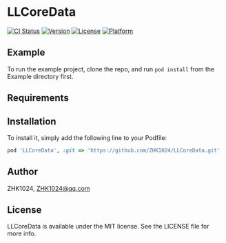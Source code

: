 # LLCoreData

[![CI Status](https://img.shields.io/travis/Ruris/LLCoreData.svg?style=flat)](https://travis-ci.org/Ruris/LLCoreData)
[![Version](https://img.shields.io/cocoapods/v/LLCoreData.svg?style=flat)](https://cocoapods.org/pods/LLCoreData)
[![License](https://img.shields.io/cocoapods/l/LLCoreData.svg?style=flat)](https://cocoapods.org/pods/LLCoreData)
[![Platform](https://img.shields.io/cocoapods/p/LLCoreData.svg?style=flat)](https://cocoapods.org/pods/LLCoreData)

## Example

To run the example project, clone the repo, and run `pod install` from the Example directory first.

## Requirements

## Installation

To install it, simply add the following line to your Podfile:

```ruby
pod 'LLCoreData', :git => 'https://github.com/ZHK1024/LLCoreData.git'
```

## Author

ZHK1024, ZHK1024@qq.com

## License

LLCoreData is available under the MIT license. See the LICENSE file for more info.
